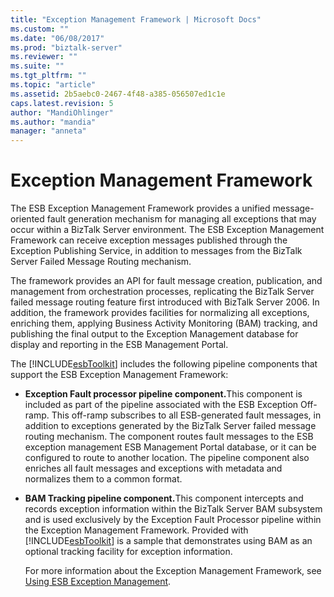 ```yaml
---
title: "Exception Management Framework | Microsoft Docs"
ms.custom: ""
ms.date: "06/08/2017"
ms.prod: "biztalk-server"
ms.reviewer: ""
ms.suite: ""
ms.tgt_pltfrm: ""
ms.topic: "article"
ms.assetid: 2b5aebc0-2467-4f48-a385-056507ed1c1e
caps.latest.revision: 5
author: "MandiOhlinger"
ms.author: "mandia"
manager: "anneta"
---
```

# Exception Management Framework
The ESB Exception Management Framework provides a unified message-oriented fault generation mechanism for managing all exceptions that may occur within a BizTalk Server environment. The ESB Exception Management Framework can receive exception messages published through the Exception Publishing Service, in addition to messages from the BizTalk Server Failed Message Routing mechanism.  
  
 The framework provides an API for fault message creation, publication, and management from orchestration processes, replicating the BizTalk Server failed message routing feature first introduced with BizTalk Server 2006. In addition, the framework provides facilities for normalizing all exceptions, enriching them, applying Business Activity Monitoring (BAM) tracking, and publishing the final output to the Exception Management database for display and reporting in the ESB Management Portal.  
  
 The [!INCLUDE[esbToolkit](../includes/esbtoolkit-md.md)] includes the following pipeline components that support the ESB Exception Management Framework:  
  
- <strong>Exception Fault processor pipeline component.</strong>This component is included as part of the pipeline associated with the ESB Exception Off-ramp. This off-ramp subscribes to all ESB-generated fault messages, in addition to exceptions generated by the BizTalk Server failed message routing mechanism. The component routes fault messages to the ESB exception management ESB Management Portal database, or it can be configured to route to another location. The pipeline component also enriches all fault messages and exceptions with metadata and normalizes them to a common format.  
  
- <strong>BAM Tracking pipeline component.</strong>This component intercepts and records exception information within the BizTalk Server BAM subsystem and is used exclusively by the Exception Fault Processor pipeline within the Exception Management Framework. Provided with [!INCLUDE[esbToolkit](../includes/esbtoolkit-md.md)] is a sample that demonstrates using BAM as an optional tracking facility for exception information.  
  
  For more information about the Exception Management Framework, see [Using ESB Exception Management](../esb-toolkit/using-esb-exception-management.md).